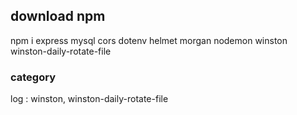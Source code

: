 ## download npm

npm i express mysql cors dotenv helmet morgan nodemon winston winston-daily-rotate-file

### category

log : winston, winston-daily-rotate-file
